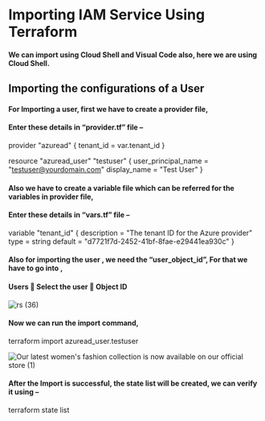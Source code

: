 # Importing IAM Service Using Terraform

#### We can import using Cloud Shell and Visual Code also, here we are using Cloud Shell.

## Importing the configurations of a User

#### For Importing a user, first we have to create a provider file,

#### Enter these details in “provider.tf” file –

provider "azuread" {
  tenant_id = var.tenant_id
}	

resource "azuread_user" "testuser" {
  user_principal_name = "testuser@yourdomain.com"
  display_name        = "Test User"
}

#### Also we have to create a variable file which can be referred for the variables in provider file,

#### Enter these details in “vars.tf” file –

variable "tenant_id" {
  description = "The tenant ID for the Azure provider"
  type        = string
  default     = "d7721f7d-2452-41bf-8fae-e29441ea930c"
}

#### Also for importing the user , we need the “user_object_id”, For that we have to go into , 

#### Users  Select the user  Object ID

![rs (36)](https://github.com/user-attachments/assets/93975055-026b-404f-b490-cf7e0cddb0ea)

#### Now we can run the import command,

terraform import azuread_user.testuser <Object ID>

![Our latest women's fashion collection is now available on our official store  (1)](https://github.com/user-attachments/assets/50cc848f-2d0b-484d-a522-16e683218cdf)

#### After the Import is successful, the state list will be created, we can verify it using –

terraform state list

















